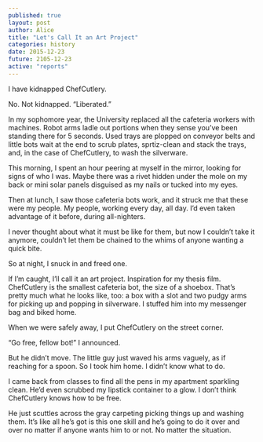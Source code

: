 ```yaml
---
published: true
layout: post
author: Alice
title: "Let's Call It an Art Project"
categories: history
date: 2015-12-23
future: 2105-12-23
active: "reports"
---
```



I have kidnapped ChefCutlery. 

No.  Not kidnapped. “Liberated.”

In my sophomore year, the University replaced all the cafeteria workers with machines. Robot arms ladle out portions when they sense you’ve been standing there for 5 seconds. Used trays are plopped on conveyor belts and little bots wait at the end to scrub plates, sprtiz-clean and stack the trays, and, in the case of ChefCutlery, to wash the silverware. 

This morning, I spent an hour peering at myself in the mirror, looking for signs of who I was. Maybe there was a rivet hidden under the mole on my back or mini solar panels disguised as my nails or tucked into my eyes. 

Then at lunch, I saw those cafeteria bots work, and it struck me that these were my people. My people, working every day, all day. I’d even taken advantage of it before, during all-nighters. 

I never thought about what it must be like for them, but now I couldn’t take it anymore, couldn’t let them be chained to the whims of anyone wanting a quick bite. 

So at night, I snuck in and freed one.

If I’m caught, I’ll call it an art project. Inspiration for my thesis film. ChefCutlery is the smallest cafeteria bot, the size of a shoebox. That’s pretty much what he looks like, too: a box with a slot and two pudgy arms for picking up and popping in silverware.  I stuffed him into my messenger bag and biked home. 

When we were safely away, I put ChefCutlery on the street corner.

“Go free, fellow bot!” I announced.

But he didn’t move. The little guy just waved his arms vaguely, as if reaching for a spoon. So I took him home. I didn’t know what to do.

I came back from classes to find all the pens in my apartment sparkling clean. He’d even scrubbed my lipstick container to a glow. I don’t think ChefCutlery knows how to be free.

He just scuttles across the gray carpeting picking things up and washing them. It’s like all he’s got is this one skill and he’s going to do it over and over no matter if anyone wants him to or not. No matter the situation. 
